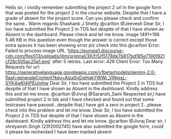 Hello sir, i vividly remember submitting the project 2 url in the google form that was posted for the project 2 in the course website. Despite that I have a grade of absent for the project score. Can you please check and confirm the same.. Warm regards Shashank J Shetty @carlton @Jeevesh
Dear Sir, I too have submitted the Project 2 in TDS but despite of that I have shown as Absent in the dashboard. Please check and let me know.
image 1491×166 5.46 KB in this question even though the answer is correct except those extra spaces it has been showing error plz check into this @carlton
Error: Failed to process image URL 'https://europe1.discourse-cdn.com/flex013/uploads/iitm/original/3X/f/5/f5178de7b817bd185e7190f821cf28c505ac25e1.png' after 5 retries. Last error: 429 Client Error: Too Many Requests for url: https://generativelanguage.googleapis.com/v1beta/models/gemini-2.0-flash:generateContent?key=AIzaSyDqHqkYWWr_VlNmsL-SYK4wKl4tPElJmhw
Dear Sir, I too have submitted the Project 2 in TDS but despite of that I have shown as Absent in the dashboard. Kindly address this and let me know. @carlton @Jivraj @Saransh_Saini
Respected sir,I have submitted project 2 in tds and I have checked and found out that some testcases have passed…despite that,I have got a zero in project 2…please check into this problem and let me know.
Dear Sir, I too have submitted the Project 2 in TDS but despite of that I have shown as Absent in the dashboard. Kindly address this and let me know. @carlton @Jivraj
Dear sir, I shreyansh Singh (23f2002745) have also submitted the google form, could it please be rechecked I have been marked absent
